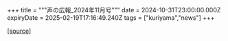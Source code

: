 +++
title = """声の広報_2024年11月号"""
date = 2024-10-31T23:00:00.000Z
expiryDate = 2025-02-19T17:16:49.240Z
tags = ["kuriyama","news"]
+++


[[source]](https://www.town.kuriyama.hokkaido.jp/site/koho/29277.html)
